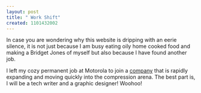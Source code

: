 ```yaml
--- 
layout: post
title: " Work Shift"
created: 1101432002
---
```

In case you are wondering why this website is dripping with an eerie silence, it is not just because I am busy eating oily home cooked food and making a Bridget Jones of myself but also because I have found another job. 

I left my cozy permanent job at Motorola to join a <a href="http://matrixview.com">company</a> that is rapidly expanding and moving quickly into the compression arena. The best part is, I will be a tech writer and a graphic designer! Woohoo!
